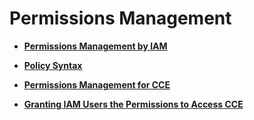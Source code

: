 # Permissions Management<a name="cce_01_0164"></a>

-   **[Permissions Management by IAM](permissions-management-by-iam.md)**  

-   **[Policy Syntax](policy-syntax.md)**  

-   **[Permissions Management for CCE](permissions-management-for-cce.md)**  

-   **[Granting IAM Users the Permissions to Access CCE](granting-iam-users-the-permissions-to-access-cce.md)**  



